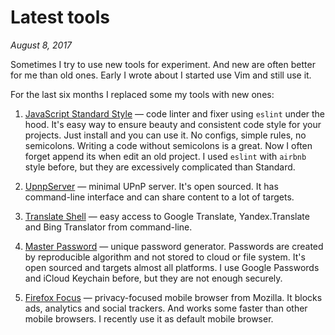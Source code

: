 # Latest tools

_August 8, 2017_

Sometimes I try to use new tools for experiment. And new are often better
for me than old ones. Early I wrote about I started use Vim and still use it.

For the last six months I replaced some my tools with new ones:

1. [JavaScript Standard Style](https://github.com/standard/standard) — code
  linter and fixer using `eslint` under the hood. It's easy way to ensure beauty
  and consistent code style for your projects. Just install and you can use it.
  No configs, simple rules, no semicolons. Writing a code without semicolons
  is a great. Now I often forget append its when edit an old project. I used
  `eslint` with `airbnb` style before, but they are excessively complicated than Standard.

2. [UpnpServer](https://github.com/oeuillot/upnpserver-cli) — minimal UPnP server.
  It's open sourced. It has command-line interface and can share content to a lot of targets.

3. [Translate Shell](https://github.com/soimort/translate-shell) — easy access
  to Google Translate, Yandex.Translate and Bing Translator from command-line.

4. [Master Password](http://masterpasswordapp.com) — unique password generator.
  Passwords are created by reproducible algorithm and not stored to cloud or
  file system. It's open sourced and targets almost all platforms. I use Google
  Passwords and iCloud Keychain before, but they are not enough securely.

5. [Firefox Focus](https://itunes.apple.com/us/app/firefox-focus-the-privacy-browser/id1055677337) — privacy-focused
  mobile browser from Mozilla. It blocks ads, analytics and social trackers.
  And works some faster than other mobile browsers. I recently use it as default mobile browser.

